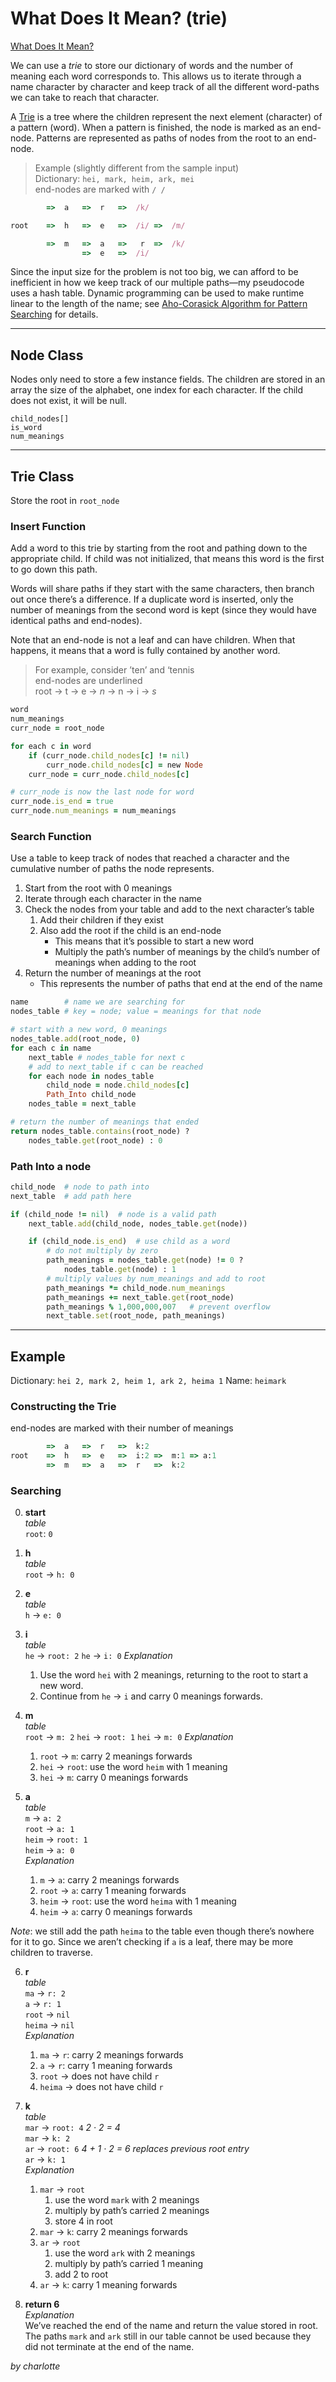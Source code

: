 # What Does It Mean? (trie)
[What Does It Mean?](https://open.kattis.com/problems/heritage)

We can use a _trie_ to store our dictionary of words and the number of meaning each word corresponds to. This allows us to iterate through a name character by character and keep track of all the different word-paths we can take to reach that character.

A [Trie](https://www.geeksforgeeks.org/trie-insert-and-search/) is a tree where the children represent the next element (character) of a pattern (word). When a pattern is finished, the node is marked as an end-node. Patterns are represented as paths of nodes from the root to an end-node.

> Example (slightly different from the sample input)  
> Dictionary: `hei, mark, heim, ark, mei`  
> end-nodes are marked with `/ /`  
```ruby
        =>  a   =>  r   =>  /k/

root    =>  h   =>  e   =>  /i/ =>  /m/

        =>  m   =>  a   =>   r  =>  /k/
                =>  e   =>  /i/
```

Since the input size for the problem is not too big, we can afford to be inefficient in how we keep track of our multiple paths—my pseudocode uses a hash table. Dynamic programming can be used to make runtime linear to the length of the name; see [Aho-Corasick Algorithm for Pattern Searching](https://www.geeksforgeeks.org/aho-corasick-algorithm-pattern-searching/) for details.
- - - -
## Node Class
Nodes only need to store a few instance fields.
The children are stored in an array the size of the alphabet, one index for each character. If the child does not exist, it will be null.
```
child_nodes[]
is_word
num_meanings
```
- - - -
## Trie Class
Store the root in `root_node`

### Insert Function
Add a word to this trie by starting from the root and pathing down to the appropriate child. If child was not initialized, that means this word is the first to go down this path.

Words will share paths if they start with the same characters, then branch out once there’s a difference. If a duplicate word is inserted, only the number of meanings from the second word is kept (since they would have identical paths and end-nodes).

Note that an end-node is not a leaf and can have children. When that happens, it means that a word is fully contained by another word.
> For example, consider ’ten’ and ‘tennis  
> end-nodes are underlined  
> root -> t -> e -> _n_ -> n -> i -> _s_  

```ruby
word
num_meanings
curr_node = root_node

for each c in word
    if (curr_node.child_nodes[c] != nil)
        curr_node.child_nodes[c] = new Node
    curr_node = curr_node.child_nodes[c]

# curr_node is now the last node for word
curr_node.is_end = true
curr_node.num_meanings = num_meanings
```

### Search Function
Use a table to keep track of nodes that reached a character and the cumulative number of paths the node represents.
1. Start from the root with 0 meanings
2. Iterate through each character in the name
3. Check the nodes from your table and add to the next character’s table
    1. Add their children if they exist
    2. Also add the root if the child is an end-node
        * This means that it’s possible to start a new word
        * Multiply the path’s number of meanings by the child’s number of meanings when adding to the root
4. Return the number of meanings at the root
    * This represents the number of paths that end at the end of the name
```ruby
name        # name we are searching for
nodes_table # key = node; value = meanings for that node

# start with a new word, 0 meanings    
nodes_table.add(root_node, 0)
for each c in name
    next_table # nodes_table for next c
    # add to next_table if c can be reached
    for each node in nodes_table
        child_node = node.child_nodes[c]
        Path_Into child_node
    nodes_table = next_table

# return the number of meanings that ended
return nodes_table.contains(root_node) ?
    nodes_table.get(root_node) : 0
```

### Path Into a node
```ruby
child_node  # node to path into
next_table  # add path here

if (child_node != nil)  # node is a valid path
    next_table.add(child_node, nodes_table.get(node))

    if (child_node.is_end)  # use child as a word
        # do not multiply by zero
        path_meanings = nodes_table.get(node) != 0 ?
            nodes_table.get(node) : 1
        # multiply values by num_meanings and add to root
        path_meanings *= child_node.num_meanings
        path_meanings += next_table.get(root_node)
        path_meanings % 1,000,000,007   # prevent overflow
        next_table.set(root_node, path_meanings)
```
- - - -
## Example
Dictionary: `hei 2, mark 2, heim 1, ark 2, heima 1`
Name: `heimark`
### Constructing the Trie
end-nodes are marked with their number of meanings
```ruby
        =>  a   =>  r   =>  k:2
root    =>  h   =>  e   =>  i:2 =>  m:1 => a:1
        =>  m   =>  a   =>  r   =>  k:2
```
### Searching
0. **start**  
_table_  
`root`: `0`

1. **h**  
_table_  
`root` -> `h: 0`

2. **e**  
_table_  
`h` -> `e: 0`

3. **i**  
_table_  
`he` -> `root: 2`
`he` -> `i: 0`
_Explanation_  
    1. Use the word `hei` with 2 meanings, returning to the root to start a new word.
    2. Continue from `he` -> `i` and carry 0 meanings forwards.

4. **m**  
_table_  
`root` -> `m: 2`
`hei` -> `root: 1`
`hei` -> `m: 0`
_Explanation_  
    1. `root` -> `m`: carry 2 meanings forwards
    2. `hei` -> `root`: use the word `heim` with 1 meaning
    3. `hei` -> `m`: carry 0 meanings forwards

5. **a**  
_table_  
`m` -> `a: 2`  
`root` -> `a: 1`  
`heim` -> `root: 1`  
`heim` -> `a: 0`  
_Explanation_  
    1. `m` -> `a`: carry 2 meanings forwards
    2. `root` -> `a`: carry 1 meaning forwards
    3. `heim` -> `root`: use the word `heima` with 1 meaning
    4. `heim` -> `a`: carry 0 meanings forwards
    
_Note_: we still add the path `heima` to the table even though there’s nowhere for it to go. Since we aren’t checking if `a` is a leaf, there may be more children to traverse.

6. **r**  
_table_  
`ma` -> `r: 2`  
`a` -> `r: 1`  
`root` -> `nil`  
`heima` -> `nil`  
_Explanation_  
    1. `ma` -> `r`: carry 2 meanings forwards
    2. `a` -> `r`: carry 1 meaning forwards
    3. `root` -> does not have child `r`
    4. `heima` -> does not have child `r`

7. **k**  
_table_  
`mar` -> `root: 4`  _2 · 2 = 4_  
`mar` -> `k: 2`  
`ar` -> `root: 6`  _4 + 1 · 2 = 6 replaces previous root entry_  
`ar` -> `k: 1`  
_Explanation_  
    1. `mar` -> `root`
        1. use the word `mark` with 2 meanings
        2. multiply by path’s carried 2 meanings
        3. store 4 in root
    2. `mar` -> `k`: carry 2 meanings forwards
    3. `ar` -> `root`
        1. use the word `ark` with 2 meanings
        2. multiply by path’s carried 1 meaning
        3. add 2 to root
    4. `ar` -> `k`: carry 1 meaning forwards
    
8. **return 6**  
_Explanation_  
We’ve reached the end of the name and return the value stored in root. The paths `mark` and `ark` still in our table cannot be used because they did not terminate at the end of the name.

_by charlotte_